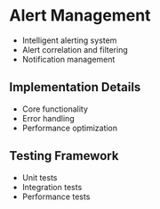 # Alert Management
- Intelligent alerting system
- Alert correlation and filtering
- Notification management

## Implementation Details
- Core functionality
- Error handling
- Performance optimization

## Testing Framework
- Unit tests
- Integration tests
- Performance tests

